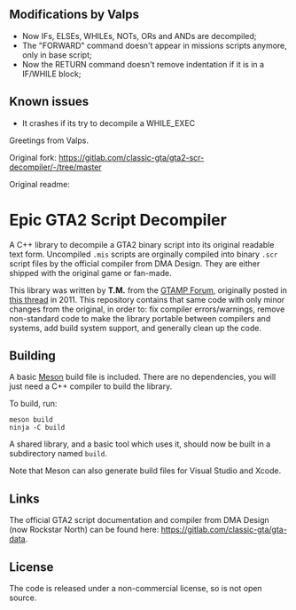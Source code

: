 ## Modifications by Valps

- Now IFs, ELSEs, WHILEs, NOTs, ORs and ANDs are decompiled;
- The "FORWARD" command doesn't appear in missions scripts anymore, only in base script;
- Now the RETURN command doesn't remove indentation if it is in a IF/WHILE block;

## Known issues

- It crashes if its try to decompile a WHILE_EXEC

Greetings from Valps.

Original fork: https://gitlab.com/classic-gta/gta2-scr-decompiler/-/tree/master

Original readme:

# Epic GTA2 Script Decompiler

A C++ library to decompile a GTA2 binary script into its original readable
text form. Uncompiled `.mis` scripts are orginally compiled into binary `.scr`
script files by the official compiler from DMA Design. They are either shipped
with the original game or fan-made.

This library was written by **T.M.** from the [GTAMP Forum](https://gtamp.com/forum),
originally posted in [this thread](https://gtamp.com/forum/viewtopic.php?t=447)
in 2011. This repository contains that same code with only minor changes from
the original, in order to: fix compiler errors/warnings, remove non-standard
code to make the library portable between compilers and systems, add build
system support, and generally clean up the code.

## Building

A basic [Meson](https://mesonbuild.com) build file is included. There are no
dependencies, you will just need a C++ compiler to build the library.

To build, run:

    meson build
    ninja -C build

A shared library, and a basic tool which uses it, should now be built in a
subdirectory named `build`.

Note that Meson can also generate build files for Visual Studio and Xcode.

## Links

The official GTA2 script documentation and compiler from DMA Design (now
Rockstar North) can be found here: <https://gitlab.com/classic-gta/gta-data>.

## License

The code is released under a non-commercial license, so is not open source.
